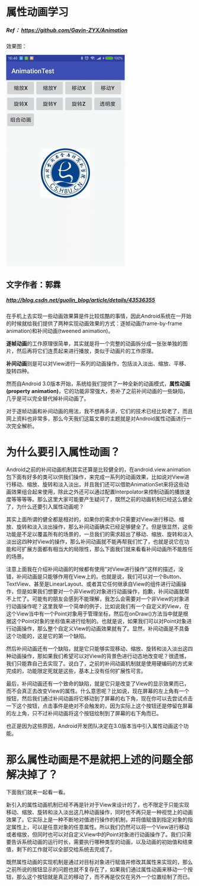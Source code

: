 # 属性动画学习
##### Ref： https://github.com/Gavin-ZYX/Animation

效果图：

![](https://github.com/HBU/AndroidExample/blob/master/AnimationTest/ezgif.com-video-to-gif.gif)

## 文字作者：郭霖
##### http://blog.csdn.net/guolin_blog/article/details/43536355
在手机上去实现一些动画效果算是件比较炫酷的事情，因此Android系统在一开始的时候就给我们提供了两种实现动画效果的方式：逐帧动画(frame-by-frame animation)和补间动画(tweened animation)。

**逐帧动画**的工作原理很简单，其实就是将一个完整的动画拆分成一张张单独的图片，然后再将它们连贯起来进行播放，类似于动画片的工作原理。

**补间动画**则是可以对View进行一系列的动画操作，包括淡入淡出、缩放、平移、旋转四种。

然而自Android 3.0版本开始，系统给我们提供了一种全新的动画模式，**属性动画(property animation)**，它的功能非常强大，弥补了之前补间动画的一些缺陷，几乎是可以完全替代掉补间动画了。

对于逐帧动画和补间动画的用法，我不想再多讲，它们的技术已经比较老了，而且网上资料也非常多，那么今天我们这篇文章的主题就是对Android属性动画进行一次完全解析。



# 为什么要引入属性动画？

Android之前的补间动画机制其实还算是比较健全的，在android.view.animation包下面有好多的类可以供我们操作，来完成一系列的动画效果，比如说对View进行移动、缩放、旋转和淡入淡出，并且我们还可以借助AnimationSet来将这些动画效果组合起来使用，除此之外还可以通过配置Interpolator来控制动画的播放速度等等等等。那么这里大家可能要产生疑问了，既然之前的动画机制已经这么健全了，为什么还要引入属性动画呢？

其实上面所谓的健全都是相对的，如果你的需求中只需要对View进行移动、缩放、旋转和淡入淡出操作，那么补间动画确实已经足够健全了。但是很显然，这些功能是不足以覆盖所有的场景的，一旦我们的需求超出了移动、缩放、旋转和淡入淡出这四种对View的操作，那么补间动画就不能再帮我们忙了，也就是说它在功能和可扩展方面都有相当大的局限性，那么下面我们就来看看补间动画所不能胜任的场景。

注意上面我在介绍补间动画的时候都有使用“对View进行操作”这样的描述，没错，补间动画是只能够作用在View上的。也就是说，我们可以对一个Button、TextView、甚至是LinearLayout、或者其它任何继承自View的组件进行动画操作，但是如果我们想要对一个非View的对象进行动画操作，抱歉，补间动画就帮不上忙了。可能有的朋友会感到不能理解，我怎么会需要对一个非View的对象进行动画操作呢？这里我举一个简单的例子，比如说我们有一个自定义的View，在这个View当中有一个Point对象用于管理坐标，然后在onDraw()方法当中就是根据这个Point对象的坐标值来进行绘制的。也就是说，如果我们可以对Point对象进行动画操作，那么整个自定义View的动画效果就有了。显然，补间动画是不具备这个功能的，这是它的第一个缺陷。

然后补间动画还有一个缺陷，就是它只能够实现移动、缩放、旋转和淡入淡出这四种动画操作，那如果我们希望可以对View的背景色进行动态地改变呢？很遗憾，我们只能靠自己去实现了。说白了，之前的补间动画机制就是使用硬编码的方式来完成的，功能限定死就是这些，基本上没有任何扩展性可言。

最后，补间动画还有一个致命的缺陷，就是它只是改变了View的显示效果而已，而不会真正去改变View的属性。什么意思呢？比如说，现在屏幕的左上角有一个按钮，然后我们通过补间动画将它移动到了屏幕的右下角，现在你可以去尝试点击一下这个按钮，点击事件是绝对不会触发的，因为实际上这个按钮还是停留在屏幕的左上角，只不过补间动画将这个按钮绘制到了屏幕的右下角而已。

也正是因为这些原因，Android开发团队决定在3.0版本当中引入属性动画这个功能。

# 那么属性动画是不是就把上述的问题全部解决掉了？
下面我们就来一起看一看。

新引入的属性动画机制已经不再是针对于View来设计的了，也不限定于只能实现移动、缩放、旋转和淡入淡出这几种动画操作，同时也不再只是一种视觉上的动画效果了。它实际上是一种不断地对值进行操作的机制，并将值赋值到指定对象的指定属性上，可以是任意对象的任意属性。所以我们仍然可以将一个View进行移动或者缩放，但同时也可以对自定义View中的Point对象进行动画操作了。我们只需要告诉系统动画的运行时长，需要执行哪种类型的动画，以及动画的初始值和结束值，剩下的工作就可以全部交给系统去完成了。

既然属性动画的实现机制是通过对目标对象进行赋值并修改其属性来实现的，那么之前所说的按钮显示的问题也就不复存在了，如果我们通过属性动画来移动一个按钮，那么这个按钮就是真正的移动了，而不再是仅仅在另外一个位置绘制了而已。



